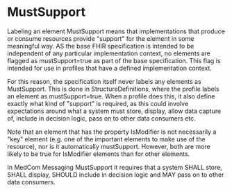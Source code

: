 # MustSupport

Labeling an element MustSupport means that implementations that produce or consume resources provide "support" for the element in some meaningful way. AS the base FHIR specification is intended to be independent of any particular implementation context, no elements are flagged as mustSupport=true as part of the base specification. This flag is intended for use in profiles that have a defined implementation context.

For this reason, the specification itself never labels any elements as MustSupport. This is done in StructureDefinitions, where the profile labels an element as mustSupport=true. When a profile does this, it also define exactly what kind of "support" is required, as this could involve expectations around what a system must store, display, allow data capture of, include in decision logic, pass on to other data consumers etc.

Note that an element that has the property IsModifier is not necessarily a "key" element (e.g. one of the important elements to make use of the resource), nor is it automatically mustSupport. However, both are more likely to be true for IsModifier elements than for other elements.

In MedCom Messaging MustSupport it requires that a system SHALL store, SHALL display, SHOULD include in decision logic and MAY pass on to other data consumers.
